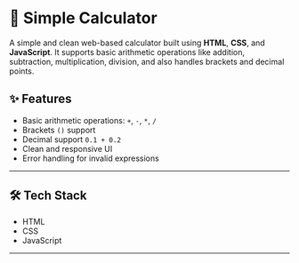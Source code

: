 # 🧮 Simple Calculator

A simple and clean web-based calculator built using **HTML**, **CSS**, and **JavaScript**. It supports basic arithmetic operations like addition, subtraction, multiplication, division, and also handles brackets and decimal points.


## ✨ Features

- Basic arithmetic operations: `+`, `-`, `*`, `/`
- Brackets `()` support
- Decimal support `0.1 + 0.2`
- Clean and responsive UI
- Error handling for invalid expressions

---

## 🛠️ Tech Stack

- HTML
- CSS
- JavaScript

---



